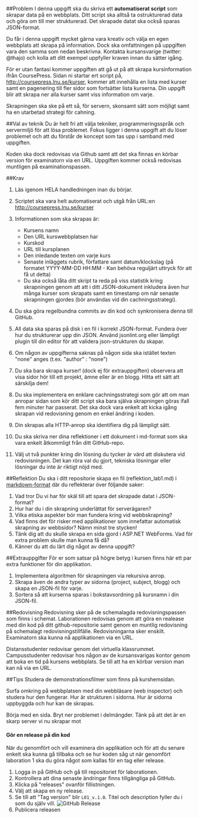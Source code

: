 ##Problem
I denna uppgift ska du skriva ett **automatiserat script** som skrapar data på en webbplats. Ditt script ska alltså ta ostrukturerad data och göra om till mer strukturerad. Det skrapade datat ska också sparas JSON-format.

Du får i denna uppgift mycket gärna vara kreativ och välja en egen webbplats att skrapa på information. Dock ska omfattningen på uppgiften vara den samma som nedan beskrivna. Kontakta kursansvarige (twitter: @thajo) och kolla att ditt exempel uppfyller kraven innan du sätter igång.

För er utan fantasi kommer uppgiften att gå ut på att skrapa kursinformation ifrån CoursePress. Sidan ni startar ert script på, http://coursepress.lnu.se/kurser, kommer att innehålla en lista med kurser samt en pagenering till fler sidor som fortsätter lista kurserna. Din uppgift blir att skrapa ner alla kurser samt viss information om varje.

Skrapningen ska ske på ett så, för servern, skonsamt sätt som möjligt samt ha en utarbetad strategi för cahning.

##Val av teknik
Du är helt fri att välja tekniker, programmeringsspråk och servermiljö för att lösa problemet. Fokus ligger i denna uppgift att du löser problemet och att du förstår de koncept som tas upp i samband med uppgiften.

Koden ska dock redovisas via Github samt att det ska finnas en körbar version för examinatorn via en URL. Uppgiften kommer också redovisas muntligen på examinationspassen. 

##Krav
1. Läs igenom HELA handledningen inan du börjar.
1. Scriptet ska vara helt automatiserat och utgå från URL:en http://coursepress.lnu.se/kurser
2. Informationen som ska skrapas är: 
	* Kursens namn
	* Den URL kurswebbplatsen har
	* Kurskod
    * URL till kursplanen
	* Den inledande texten om varje kurs
	* Senaste inläggets rubrik, författare samt datum/klockslag (på formatet YYYY-MM-DD HH:MM - Kan behöva reguljärt uttryck för att få ut detta)
    * Du ska också låta ditt skript ta reda på viss statistik kring skrapningen genom att att i ditt JSON-dokument inkludera även hur många kurser som skrapats samt en timestamp om när senaste skrapningen gjordes (bör användas vid din cachningsstrategi). 

3. Du ska göra regelbundna commits av din kod och synkronisera denna till GitHub.
4. All data ska sparas på disk i en fil i korrekt JSON-format. Fundera över hur du strukturerar upp din JSON. Använd jsonlint.org eller lämpligt plugin till din editor för att validera json-strukturen du skapar.
5. Om någon av uppgifterna saknas på någon sida ska istället texten "none" anges (t.ex. "author" : "none")
6. Du ska bara skrapa kurser! (dock ej för extrauppgiften) observera att visa sidor hör till ett projekt, ämne eller är en blogg. Hitta ett sätt att särskilja dem!
7. Du ska implementera en enklare cachningsstrategi som gör att om man anropar sidan som kör ditt script ska bara själva skrapningen göras ifall fem minuter har passerat. Det ska dock vara enkelt att kicka igång skrapan vid redovisning genom en enkel ändring i koden.
8. Din skrapas alla HTTP-anrop ska identifiera dig på lämpligt sätt.
9. Du ska skriva ner dina reflektioner i ett dokument i md-format som ska vara enkelt åtkommligt från ditt GitHub-repo.
10. Välj ut två punkter kring din lösning du tycker är värd att diskutera vid redovisningen. Det kan röra val du gjort, tekniska lösningar eller lösningar du inte är riktigt nöjd med.
  


##Reflektion
Du ska i ditt repositorie skapa en fil (reflektion_lab1.md) i [markdown-format](https://github.com/adam-p/markdown-here/wiki/Markdown-Cheatsheet) där du reflekterar över följande saker:

1. Vad tror Du vi har för skäl till att spara det skrapade datat i JSON-format?
2. Hur har du i din skrapning underlättat för serverägaren?
3. Vilka etiska aspekter bör man fundera kring vid webbskrapning?
4. Vad finns det för risker med applikationer som innefattar automatisk skrapning av webbsidor? Nämn minst tre stycken!
5. Tänk dig att du skulle skrapa en sida gjord i ASP.NET WebForms. Vad för extra problem skulle man kunna få då?
6. Känner du att du lärt dig något av denna uppgift? 


##Extrauppgifter
För er som satsar på högre betyg i kursen finns här ett par extra funktioner för din applikation.

1. Implementera algoritmen för skrapningen via rekursiva anrop.
2. Skrapa även de andra typer av sidorna (project, subject, blogg) och skapa en JSON-fil för varje.
3. Sortera så att kurserna sparas i bokstavsordning på kursnamn i din JSON-fil.


##Redovisning
Redovisning sker på de schemalagda redovisningspassen som finns i schemat.
Laborationen redovisas genom att göra en realease med din kod på ditt github-repositorie samt genom en muntlig redovisning på schemalagt redovisningstillfälle. Redovisningarna sker enskilt. Examinatorn ska kunna nå applikationen via en URL. 

Distansstudenter redovisar genom det virtuella klassrummet.
Campusstudenter redovisar hos någon av de kursansvarigas kontor genom att boka en tid på kursens webbplats. Se till att ha en körbar version man kan nå via en URL.



##Tips
Studera de demonstrationsfilmer som finns på kurshemsidan.

Surfa omkring på webbplatsen med din webbläsare (web inspector) och studera hur den fungerar. Hur är strukturen i sidorna. Hur är sidorna uppbyggda och hur kan de skrapas.

Börja med en sida. Bryt ner problemet i delmängder. Tänk på att det är en skarp server vi nu skrapar mot

#### Gör en release på din kod
När du genomfört och vill examinera din applikation och för att du senare enkelt ska kunna gå tillbaka och se hur koden såg ut när genomfört laboration 1 ska du göra något som kallas för en tag eller release. 

1. Logga in på GitHub och gå till repositoriet för laborationen.
2. Kontrollera att dina senaste ändringar finns tillgängliga på GitHub.
3. Klicka på "releases" ovanför fillistningen.
4. Välj att skapa en ny release.
5. Se till att "Tag version" blir `L01_v.1.0`.
Titel och description fyller du i som du själv vill.
![GitHub Release][github-release]
6. Publicera releasen


[github-release]: https://github.com/1ik415/Kursmaterial/raw/master/Laborationer/pics/github-release.png





 

